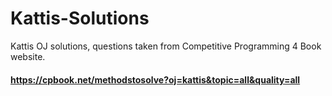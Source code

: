 # Kattis-Solutions
Kattis OJ solutions, questions taken from Competitive Programming 4 Book website.

#### https://cpbook.net/methodstosolve?oj=kattis&topic=all&quality=all

